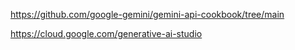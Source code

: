 https://github.com/google-gemini/gemini-api-cookbook/tree/main

https://cloud.google.com/generative-ai-studio
